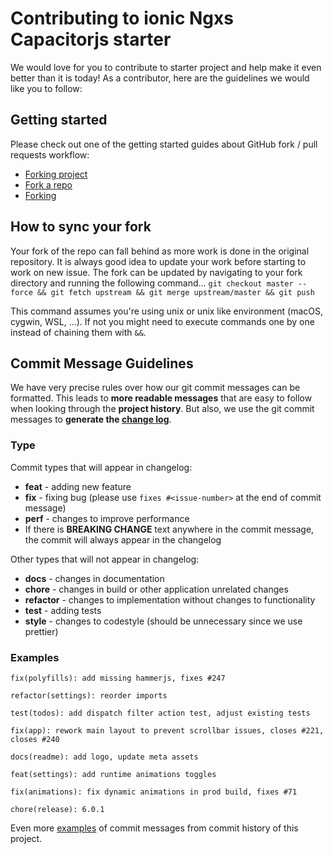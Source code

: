 # Contributing to ionic Ngxs Capacitorjs starter

We would love for you to contribute to starter project and help make it even better than it is
today! As a contributor, here are the guidelines we would like you to follow:

## Getting started

Please check out one of the getting started guides about GitHub fork / pull requests workflow:

- [Forking project](https://guides.github.com/activities/forking/)
- [Fork a repo](https://help.github.com/articles/fork-a-repo/)
- [Forking](https://gist.github.com/Chaser324/ce0505fbed06b947d962)

## How to sync your fork

Your fork of the repo can fall behind as more work is done in the original repository.
It is always good idea to update your work before starting to work on new issue.
The fork can be updated by navigating to your fork directory and running the following command...
`git checkout master --force && git fetch upstream && git merge upstream/master && git push`

This command assumes you're using unix or unix like environment (macOS, cygwin, WSL, ...).
If not you might need to execute commands one by one instead of chaining them with `&&`.

## Commit Message Guidelines

We have very precise rules over how our git commit messages can be formatted. This leads to **more
readable messages** that are easy to follow when looking through the **project history**. But also,
we use the git commit messages to **generate the [change log](https://github.com/thenaim/ionic-ngxs-capacitorjs-starter/blob/master/CHANGELOG.md)**.

### Type

Commit types that will appear in changelog:

- **feat** - adding new feature
- **fix** - fixing bug (please use `fixes #<issue-number>` at the end of commit message)
- **perf** - changes to improve performance
- If there is **BREAKING CHANGE** text anywhere in the commit message, the commit will always appear in the changelog

Other types that will not appear in changelog:

- **docs** - changes in documentation
- **chore** - changes in build or other application unrelated changes
- **refactor** - changes to implementation without changes to functionality
- **test** - adding tests
- **style** - changes to codestyle (should be unnecessary since we use prettier)

### Examples

```
fix(polyfills): add missing hammerjs, fixes #247
```

```
refactor(settings): reorder imports
```

```
test(todos): add dispatch filter action test, adjust existing tests
```

```
fix(app): rework main layout to prevent scrollbar issues, closes #221, closes #240
```

```
docs(readme): add logo, update meta assets
```

```
feat(settings): add runtime animations toggles
```

```
fix(animations): fix dynamic animations in prod build, fixes #71
```

```
chore(release): 6.0.1
```

Even more [examples](https://github.com/thenaim/ionic-ngxs-capacitorjs-starter/commits/master) of commit messages from commit history of this project.
